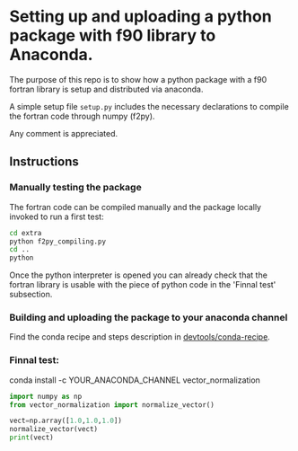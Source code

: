 # Setting up and uploading a python package with f90 library to Anaconda.

The purpose of this repo is to show how a python package with a f90 fortran library is setup and distributed via anaconda.

A simple setup file `setup.py` includes the necessary declarations to compile the fortran code through numpy (f2py).

Any comment is appreciated.

## Instructions

### Manually testing the package

The fortran code can be compiled manually and the package locally invoked to run a first test:

```bash
cd extra
python f2py_compiling.py
cd ..
python
```

Once the python interpreter is opened you can already check that the fortran
library is usable with the piece of python code in the 'Finnal test' subsection.


### Building and uploading the package to your anaconda channel

Find the conda recipe and steps description in [devtools/conda-recipe](https://github.com/uibcdf/TestConda_withF90Libs/tree/master/devtools/conda-recipe).

### Finnal test:

conda install -c YOUR_ANACONDA_CHANNEL vector_normalization

```python
import numpy as np
from vector_normalization import normalize_vector()

vect=np.array([1.0,1.0,1.0])
normalize_vector(vect)
print(vect)
```
